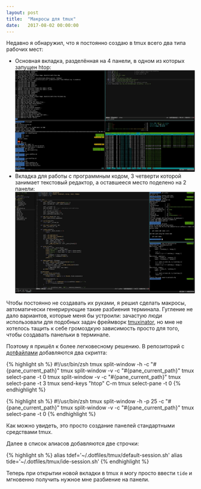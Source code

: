 ```yaml
---
layout: post
title:  "Макросы для tmux"
date:   2017-08-02 00:00:00
---
```


Недавно я обнаружил, что я постоянно создаю в tmux всего два типа рабочих мест:

* Основная вкладка, разделённая на 4 панели, в одном из которых запущен htop:
  [![](/assets/images/tmux-macros/tdef-c.jpg)](/assets/images/tmux-macros/tdef.png)
* Вкладка для работы с программным кодом, 3 четверти которой занимает текстовый редактор, а оставшееся место поделено на 2 панели:
  [![](/assets/images/tmux-macros/tide-c.jpg)](/assets/images/tmux-macros/tide.png)

Чтобы постоянно не создавать их руками, я решил сделать макросы, автоматически генерирующие такие разбиения терминала. Гугление не дало вариантов, которые меня бы устроили: зачастую люди использовали для подобных задач фреймворк [tmuxinator](https://github.com/tmuxinator/tmuxinator), но мне не хотелось тащить к себе громоздкую зависимость просто для того, чтобы создавать панельки в терминале.

Поэтому я пришёл к более легковесному решению. В репозиторий с [дотфайлами](/2017/08/01/dotfiles) добавляются два скрипта:

{% highlight sh %}
#!/usr/bin/zsh
tmux split-window -h -c "#{pane_current_path}"
tmux split-window -v -c "#{pane_current_path}"
tmux select-pane -t 0
tmux split-window -v -c "#{pane_current_path}"
tmux select-pane -t 3
tmux send-keys "htop" C-m
tmux select-pane -t 0
{% endhighlight  %}

{% highlight sh %}
#!/usr/bin/zsh
tmux split-window -h -p 25 -c "#{pane_current_path}"
tmux split-window -v -c "#{pane_current_path}"
tmux select-pane -t 0
{% endhighlight %}


Как можно увидеть, это просто создание панелей стандартными средствами tmux.

Далее в список алиасов добавляются две строчки:

{% highlight sh %}
alias tdef='~/.dotfiles/tmux/default-session.sh'
alias tide='~/.dotfiles/tmux/ide-session.sh'
{% endhighlight %}

Теперь при открытии новой вкладки в tmux я могу просто ввести `tide` и мгновенно получить нужное мне разбиение на панели.